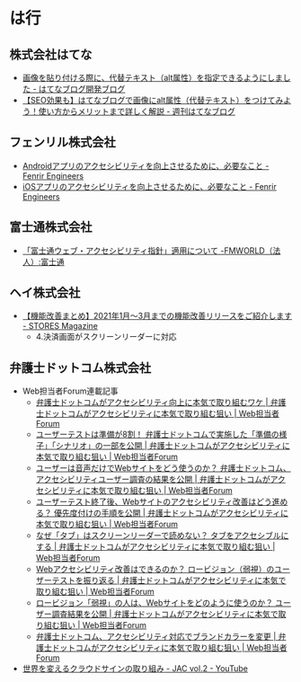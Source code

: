 # は行

## 株式会社はてな
- [画像を貼り付ける際に、代替テキスト（alt属性）を指定できるようにしました - はてなブログ開発ブログ](https://staff.hatenablog.com/entry/2017/12/12/155500)
- [【SEO効果も】はてなブログで画像にalt属性（代替テキスト）をつけてみよう！使い方からメリットまで詳しく解説 - 週刊はてなブログ](https://blog.hatenablog.com/entry/2020/07/01/110000)

## フェンリル株式会社
- [Androidアプリのアクセシビリティを向上させるために、必要なこと - Fenrir Engineers](https://engineers.fenrir-inc.com/entry/2020/09/10/144348)
- [iOSアプリのアクセシビリティを向上させるために、必要なこと - Fenrir Engineers](https://engineers.fenrir-inc.com/entry/2020/09/23/151352)

## 富士通株式会社
- [「富士通ウェブ・アクセシビリティ指針」適用について -FMWORLD（法人）:富士通](https://www.fmworld.net/biz/fmv/annc/info/accessibility.html)

## ヘイ株式会社
- [【機能改善まとめ】2021年1月〜3月までの機能改善リリースをご紹介します - STORES Magazine](https://officialmag.stores.jp/entry/update02)
  - 4.決済画面がスクリーンリーダーに対応

## 弁護士ドットコム株式会社
- Web担当者Forum連載記事
  - [弁護士ドットコムがアクセシビリティ向上に本気で取り組むワケ | 弁護士ドットコムがアクセシビリティに本気で取り組む狙い | Web担当者Forum](https://webtan.impress.co.jp/e/2018/02/19/28205)
  - [ユーザーテストは準備が8割！ 弁護士ドットコムで実施した「準備の様子」「シナリオ」の一部を公開 | 弁護士ドットコムがアクセシビリティに本気で取り組む狙い | Web担当者Forum](https://webtan.impress.co.jp/e/2018/07/25/28902)
  - [ユーザーは音声だけでWebサイトをどう使うのか？ 弁護士ドットコム、アクセシビリティユーザー調査の結果を公開 | 弁護士ドットコムがアクセシビリティに本気で取り組む狙い | Web担当者Forum](https://webtan.impress.co.jp/e/2019/01/29/29904)
  - [ユーザーテスト終了後、Webサイトのアクセシビリティ改善はどう進める？ 優先度付けの手順を公開 | 弁護士ドットコムがアクセシビリティに本気で取り組む狙い | Web担当者Forum](https://webtan.impress.co.jp/e/2019/04/09/31488)
  - [なぜ「タブ」はスクリーンリーダーで読めない？ タブをアクセシブルにする | 弁護士ドットコムがアクセシビリティに本気で取り組む狙い | Web担当者Forum](https://webtan.impress.co.jp/e/2019/06/26/32829)
  - [Webアクセシビリティ改善はできるのか？ ロービジョン（弱視）のユーザーテストを振り返る | 弁護士ドットコムがアクセシビリティに本気で取り組む狙い | Web担当者Forum](https://webtan.impress.co.jp/e/2020/08/28/36903)
  - [ロービジョン「弱視」の人は、Webサイトをどのように使うのか？ ユーザー調査結果を公開 | 弁護士ドットコムがアクセシビリティに本気で取り組む狙い | Web担当者Forum](ttps://webtan.impress.co.jp/e/2019/12/18/34577)
  - [弁護士ドットコム、アクセシビリティ対応でブランドカラーを変更 | 弁護士ドットコムがアクセシビリティに本気で取り組む狙い | Web担当者Forum](https://webtan.impress.co.jp/e/2021/06/25/40341)
- [世界を変えるクラウドサインの取り組み - JAC vol.2 - YouTube](https://www.youtube.com/watch?v=7W-vq5QGaVU&t=2034s)